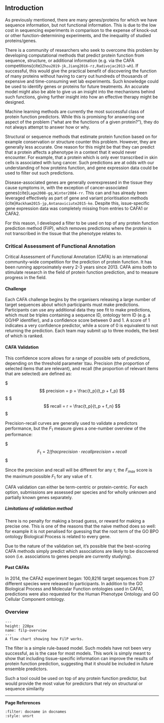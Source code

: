 ## Introduction
[//]: # (TODO: Add cross-ref)

As previously mentioned, there are many genes/proteins for which we have sequence information, but not functional information. This is due to the low cost in sequencing experiments in comparison to the expense of knock-out or other function-determining experiments, and the inequality of studied proteins/genes. 

There is a community of researchers who seek to overcome this problem by developing computational methods that predict protein function from sequence, structure, or additional information (e.g. via the CAFA competitions{cite}`Zhou2019-jk,Jiang2016-rz,Radivojac2013-wh`). If successful, this would give the practical benefit of discovering the function of many proteins without having to carry out hundreds of thousands of expensive and time-consuming wet lab experiments. Such knowledge could be used to identify genes or proteins for future treatments. An accurate model might also be able to give us an insight into the mechanisms behind such functions, giving further insight into how an effective therapy might be designed.

Machine learning methods are currently the most successful class of protein function predictors. While this is promising for answering one aspect of the problem (“what are the functions of a given protein?”), they do not always attempt to answer how or why. 

Structural or sequence methods that estimate protein function based on for example conservation or structure counter this problem. However, they are generally less accurate. One reason for this might be that they can predict that a protein affects a phenotype in a context that it would never encounter. For example, that a protein which is only ever transcribed in skin cells is associated with lung cancer. Such predictions are at odds with our understanding of how proteins function, and gene expression data could be used to filter out such predictions. 

Disease-associated genes are generally overexpressed in the tissue they cause symptoms in, with the exception of cancer-associated genes{cite}`Lage2008-gq,Winter2004-rr`. This can and has already been leveraged effectively as part of gene and variant prioritisation methods {cite}`Rackham2015-jp,Antanaviciute2015-ke`. Despite this, issue-specific gene expression data was completely missing from entries to CAFA1 or CAFA2.

For this reason, I developed a filter to be used on top of any protein function prediction method (FilP), which removes predictions where the protein is not transcribed in the tissue that the phenotype relates to. 

### Critical Assessment of Functional Annotation
Critical Assessment of Functional Annotation (CAFA) is an international community-wide competition for the prediction of protein function. It has been running approximately every 2-3 years since 2013. CAFA aims both to stimulate research in the field of protein function prediction, and to measure progress in the field.
#### Challenge
Each CAFA challenge begins by the organisers releasing a large number of target sequences about which participants must make predictions. Participants can use any additional data they see fit to make predictions, which must be triples containing a sequence ID, ontology term ID (e.g. a GO/HP identifier), and a confidence score between 0 and 1. A score of 1 indicates a very confidence predictor, while a score of 0 is equivalent to not returning the prediction. Each team may submit up to three models, the best of which is ranked.

#### CAFA Validation 
This confidence score allows for a range of possible sets of predictions, depending on the threshold parameter \tau. Precision (the proportion of selected items that are relevant), and recall (the proportion of relevant items that are selected) are defined as:

$$$ precision = p = \frac{t_p}{t_p + f_p} $$$
$$$ recall = r = \frac{t_p}{t_p + f_n} $$$

Precision-recall curves are generally used to validate a predictors performance, but the $F_1$ measure gives a one-number overview of the performance:

$$$F_1 =2/frac{precision \cdot recall}{precision + recall}$$$

Since the precision and recall will be different for any $\tau$, the $F_{max}$ score is the maximum possible $F_1$ for any value of $\tau$.

[//]: # (TODO: explain the below a little more: how many measures does that make? 2 x2 = 4?)
CAFA validation can either be term-centric or protein-centric. For each option, submissions are assessed per species and for wholly unknown and partially known genes separately.

##### Limitations of validation method
There is no penalty for making a broad guess, or reward for making a precise one. This is one of the reasons that the naive method does so well: for example it is not penalised for guessing that the root term of the GO BPO ontology Biological Process is related to every gene. 

Due to the nature of the validation set, it’s possible that the best-scoring CAFA methods simply predict which associations are likely to be discovered soon (i.e. associations to genes people are currently studying).

#### Past CAFAs
In 2014, the CAFA2 experiment began: 100,8216 target sequences from 27 different species were released to participants. In addition to the GO Biological Process and Molecular Function ontologies used in CAFA1, predictions were also requested for the Human Phenotype Ontology and GO Cellular Component ontology. 

### Overview

```{figure} ../images/filp-overview.png
---
height: 220px
name: filp-overview
---
A flow chart showing how FilP works.
```

The filter is a simple rule-based model. Such models have not been very successful, as is the case for most models. This work is simply meant to show that including tissue-specific information can improve the results of protein function prediction, suggesting that it should be included in future ensemble predictors.

Such a tool could be used on top of any protein function predictor, but would provide the most value for predictors that rely on structural or sequence similarity

---
**Page References**

```{bibliography} /_bibliography/references.bib
:filter: docname in docnames
:style: unsrt
```